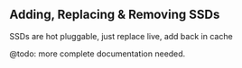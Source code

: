 ## Adding, Replacing & Removing SSDs

SSDs are hot pluggable, just replace live, add back in cache

@todo: more complete documentation needed.